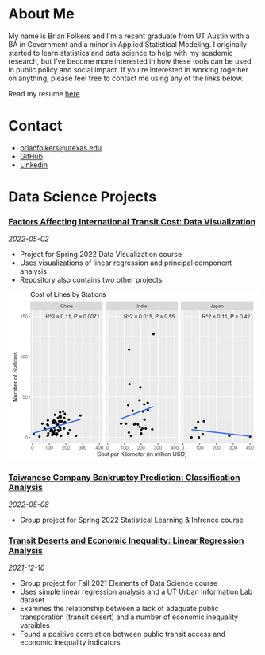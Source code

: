 # About Me
My name is Brian Folkers and I'm a recent graduate from UT Austin with a BA in Government and a minor in Applied Statistical Modeling. I originally started to learn statistics and data science to help with my academic research, but I've become more interested in how these tools can be used in public policy and social impact. If you're interested in working together on anything, please feel free to contact me using any of the links below.

Read my resume [here](https://drive.google.com/file/d/1PDZKe4IQCpqUa8njlCbieDP0ZWr1SY23/view?usp=sharing)


# Contact
- brianfolkers@utexas.edu
- [GitHub](https://github.com/BriandFolkers)
- [Linkedin](https://www.linkedin.com/in/brian-d-folkers-898a311a2/)


# Data Science Projects
### [Factors Affecting International Transit Cost: Data Visualization](https://github.com/BriandFolkers/Data_Viz_Projects)
*2022-05-02*
- Project for Spring 2022 Data Visualization course
- Uses visualizations of linear regression and principal component analysis
- Repository also contains two other projects

![](https://github.com/BriandFolkers/BriandFolkers.github.io/blob/main/images/data_viz_image.png)

### [Taiwanese Company Bankruptcy Prediction: Classification Analysis](https://github.com/BriandFolkers/StatsLearning_Project)
*2022-05-08*
- Group project for Spring 2022 Statistical Learning & Infrence course

### [Transit Deserts and Economic Inequality: Linear Regression Analysis](https://github.com/BriandFolkers/DS-Project)
*2021-12-10*
- Group project for Fall 2021 Elements of Data Science course
- Uses simple linear regression analysis and a UT Urban Information Lab dataset
- Examines the relationship between a lack of adaquate public transporation (transit desert) and a number of economic inequality varaibles
- Found a positive correlation between public transit access and economic inequality indicators
